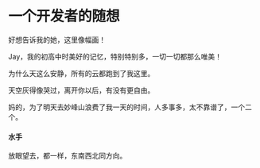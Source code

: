 一个开发者的随想
==========



好想告诉我的她，这里像幅画！

Jay，我的初高中时美好的记忆，特别特别多，一切一切都那么唯美！


为什么天这么安静，所有的云都跑到了我这里。


天空灰得像哭过，离开你以后，有没有更自由。


妈的，为了明天去妙峰山浪费了我一天的时间，人多事多，太不靠谱了，一个二个。


#### 水手 ####

放眼望去，都一样，东南西北同方向。
